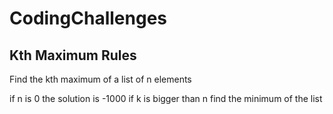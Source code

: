 # CodingChallenges

## Kth Maximum Rules

Find the kth maximum of a list of n elements

if n  is 0 the solution is -1000
if k is bigger than n find the minimum of the list



